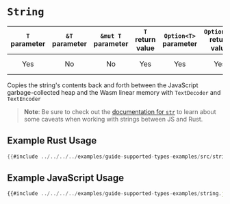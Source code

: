# `String`

| `T` parameter | `&T` parameter | `&mut T` parameter | `T` return value | `Option<T>` parameter | `Option<T>` return value | JavaScript representation |
|:---:|:---:|:---:|:---:|:---:|:---:|:---:|
| Yes | No | No | Yes | Yes | Yes | JavaScript string value |

Copies the string's contents back and forth between the JavaScript
garbage-collected heap and the Wasm linear memory with `TextDecoder` and
`TextEncoder`

> **Note**: Be sure to check out the [documentation for `str`](str.html) to
> learn about some caveats when working with strings between JS and Rust.

## Example Rust Usage

```rust
{{#include ../../../../examples/guide-supported-types-examples/src/string.rs}}
```

## Example JavaScript Usage

```js
{{#include ../../../../examples/guide-supported-types-examples/string.js}}
```
